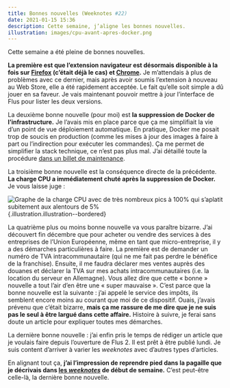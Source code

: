 ```yaml
---
title: Bonnes nouvelles (Weeknotes #22)
date: 2021-01-15 15:36
description: Cette semaine, j’aligne les bonnes nouvelles.
illustration: images/cpu-avant-apres-docker.png
---
```


Cette semaine a été pleine de bonnes nouvelles.

**La première est que l’extension navigateur est désormais disponible à la fois
sur [Firefox](https://addons.mozilla.org/fr/firefox/addon/flus/) (c’était déjà
le cas) et [Chrome](https://chrome.google.com/webstore/detail/flus/gikjpohbbimicecbndkefebbpjobokjd).**
Je m’attendais à plus de problèmes avec ce dernier, mais après avoir soumis
l’extension à nouveau au Web Store, elle a été rapidement acceptée. Le fait
qu’elle soit simple a dû jouer en sa faveur. Je vais maintenant pouvoir mettre
à jour l’interface de Flus pour lister les deux versions.

La deuxième bonne nouvelle (pour moi) est **la suppression de Docker de
l’infrastructure.** Je l’avais mis en place parce que ça me simplifiait la vie
d’un point de vue déploiement automatique. En pratique, Docker me posait trop
de soucis en production (comme les mises à jour des images à faire à part ou
l’indirection pour exécuter les commandes). Ça me permet de simplifier la stack
technique, ce n’est pas plus mal. J’ai détaillé toute la procédure [dans un
billet de maintenance](https://status.flus.io/2021-01-12-bye-bye-docker.html).

La troisième bonne nouvelle est la conséquence directe de la précédente. **La
charge <abbr>CPU</abbr> a immédiatement chuté après la suppression de Docker.**
Je vous laisse juge :

![Graphe de la charge CPU avec de très nombreux pics à 100% qui s’aplatit subitement aux alentours de 5%](images/cpu-avant-apres-docker.png){.illustration.illustration--bordered}

La quatrième plus ou moins bonne nouvelle va vous paraître bizarre. J’ai
découvert fin décembre que pour acheter ou vendre des services à des
entreprises de l’Union Européenne, même en tant que micro-entreprise, il y a
des démarches particulières à faire. La première est de demander un numéro de
<abbr>TVA</abbr> intracommunautaire (qui ne me fait pas perdre le bénéfice de
la franchise). Ensuite, il me faudra déclarer mes ventes auprès des douanes et
déclarer la <abbr>TVA</abbr> sur mes achats intracommunautaires (i.e. la
location du serveur en Allemagne). Vous allez dire que cette « bonne » nouvelle
a tout l’air d’en être une « super mauvaise ». C’est parce que la bonne
nouvelle est la suivante : j’ai appelé le service des impôts, ils semblent
encore moins au courant que moi de ce dispositif. Ouais, j’avais prévenu que
c’était bizarre, **mais ça me rassure de me dire que je ne suis pas le seul à
être largué dans cette affaire.** Histoire à suivre, je ferai sans doute un
article pour expliquer toutes mes démarches.

La dernière bonne nouvelle : j’ai enfin pris le temps de rédiger un article que
je voulais faire depuis l’ouverture de Flus 2. Il est prêt à être publié lundi.
Je suis content d’arriver à varier les <em lang="en">weeknotes</em> avec
d’autres types d’articles.

En alignant tout ça, **j’ai l’impression de reprendre pied dans la pagaille que
je décrivais dans [les <em lang="en">weeknotes</em>](weeknotes-21.html) de
début de semaine.** C’est peut-être celle-là, la dernière bonne nouvelle.
